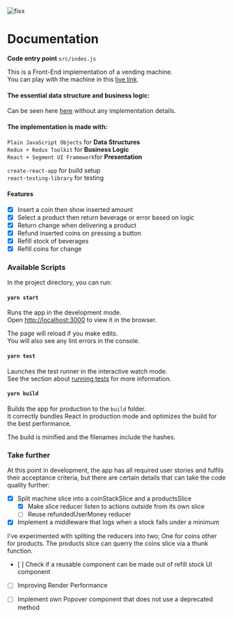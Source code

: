 <img src="https://firebasestorage.googleapis.com/v0/b/ovo-sound.appspot.com/o/optim-deer-furryv2.gif?alt=media&token=806f68b2-a710-47cf-9c8c-6908e13dd248" alt="fixx" >

# Documentation

**Code entry point** `src/indes.js`<br/>

This is a Front-End implementation of a vending machine.<br/>
You can play with the machine in this [live link](https://deer-furry-vending-machine.netlify.app).

#### The essential data structure and business logic:

Can be seen here [here](https://github.com/vercetti11/deer-furry/blob/problem-essence/index.js) without any implementation details.

#### The implementation is made with:

`Plain JavaScript Objects` for **Data Structures**<br/>
`Redux + Redux Toolkit` for **Business Logic**<br/>
`React + Segment UI Framework`for **Presentation**

`create-react-app` for build setup<br/>
`react-testing-library` for testing

#### Features

- [x] Insert a coin then show inserted amount
- [x] Select a product then return beverage or error based on logic
- [x] Return change when delivering a product
- [x] Refund inserted coins on pressing a button
- [x] Refill stock of beverages
- [x] Refill coins for change

### Available Scripts

In the project directory, you can run:

#### `yarn start`

Runs the app in the development mode.<br />
Open [http://localhost:3000](http://localhost:3000) to view it in the browser.

The page will reload if you make edits.<br />
You will also see any lint errors in the console.

#### `yarn test`

Launches the test runner in the interactive watch mode.<br />
See the section about [running tests](https://facebook.github.io/create-react-app/docs/running-tests) for more information.

#### `yarn build`

Builds the app for production to the `build` folder.<br />
It correctly bundles React in production mode and optimizes the build for the best performance.

The build is minified and the filenames include the hashes.<br />

### Take further
At this point in development, the app has all required user stories and fulfils their acceptance criteria,
but there are certain details that can take the code quality further:
- [x] Split machine slice into a coinStackSlice and a productsSlice
  - [x] Make slice reducer listen to actions outside from its own slice
  - [ ] Reuse refundedUserMoney reducer
- [x] Implement a middleware that logs when a stock falls under a minimum

I've experimented with spliting the reducers into two; One for coins other for products. The products slice can querry the coins slice via a thunk function.

- [ ] Check if a reusable component can be made out of refill stock UI component
- [ ] Improving Render Performance
- [ ] Implement own Popover component that does not use a deprecated method

